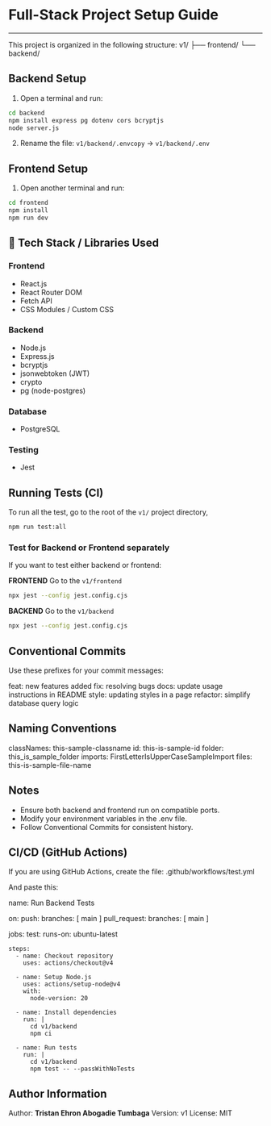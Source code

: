 # Full-Stack Project Setup Guide
----------------------------------

This project is organized in the following structure:
v1/
 ├── frontend/
 └── backend/

## Backend Setup
1. Open a terminal and run:
```bash
cd backend
npm install express pg dotenv cors bcryptjs
node server.js
```

2. Rename the file:
   `v1/backend/.envcopy` → `v1/backend/.env`

## Frontend Setup
1. Open another terminal and run:
```bash
cd frontend
npm install
npm run dev
```

## 🧩 Tech Stack / Libraries Used

### **Frontend**
- React.js
- React Router DOM
- Fetch API
- CSS Modules / Custom CSS

### **Backend**
- Node.js
- Express.js
- bcryptjs
- jsonwebtoken (JWT)
- crypto
- pg (node-postgres) 

### **Database**
- PostgreSQL

### **Testing**
- Jest



## Running Tests (CI)
To run all the test, go to the root of the `v1/` project directory,
```bash
npm run test:all
```

### Test for Backend or Frontend separately
If you want to test either backend or frontend:

**FRONTEND**
  Go to the `v1/frontend`
```bash
npx jest --config jest.config.cjs
```

**BACKEND**
  Go to the `v1/backend`
```bash
npx jest --config jest.config.cjs
```


## Conventional Commits

Use these prefixes for your commit messages:

feat: new features added
fix: resolving bugs
docs: update usage instructions in README
style: updating styles in a page
refactor: simplify database query logic


## Naming Conventions
classNames: this-sample-classname
id: this-is-sample-id
folder: this_is_sample_folder
imports: FirstLetterIsUpperCaseSampleImport
files: this-is-sample-file-name

## Notes
- Ensure both backend and frontend run on compatible ports.
- Modify your environment variables in the .env file.
- Follow Conventional Commits for consistent history.

## CI/CD (GitHub Actions)
If you are using GitHub Actions, create the file:
.github/workflows/test.yml

And paste this:

name: Run Backend Tests

on:
  push:
    branches: [ main ]
  pull_request:
    branches: [ main ]

jobs:
  test:
    runs-on: ubuntu-latest

    steps:
      - name: Checkout repository
        uses: actions/checkout@v4

      - name: Setup Node.js
        uses: actions/setup-node@v4
        with:
          node-version: 20

      - name: Install dependencies
        run: |
          cd v1/backend
          npm ci

      - name: Run tests
        run: |
          cd v1/backend
          npm test -- --passWithNoTests


## Author Information
Author: **Tristan Ehron Abogadie Tumbaga**
Version: v1
License: MIT

